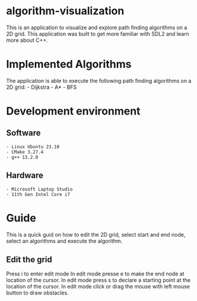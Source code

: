 # algorithm-visualization
This is an application to visualize and explore path finding algorithms on
a 2D grid. This application was built to get more familiar with SDL2 and 
learn more about C++.

# Implemented Algorithms
The application is able to execute the following path finding
algorithms on a 2D grid:
    - Dijkstra
    - A*
    - BFS

# Development environment

## Software
    - Linux Ubuntu 23.10
    - CMake 3.27.4 
    - g++ 13.2.0 

## Hardware
    - Microsoft Laptop Studio
    - 11th Gen Intel Core i7

# Guide
This is a quick guid on how to edit the 2D grid, select start 
and end node, select an algorithms and execute the algorithm.

## Edit the grid

Press i to enter edit mode
In edit mode presse e to make the end node at location of the cursor.
In edit mode press s to declare a starting point at the location of the cursor.
In edit mode click or drag the mouse with left mouse button to draw obstacles.

